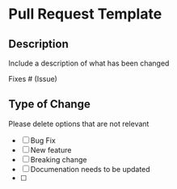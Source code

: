 # Pull Request Template

## Description

Include a description of what has been changed

Fixes # (Issue)

## Type of Change

Please delete options that are not relevant

- [ ] Bug Fix
- [ ] New feature
- [ ] Breaking change
- [ ] Documenation needs to be updated
- [ ]   

